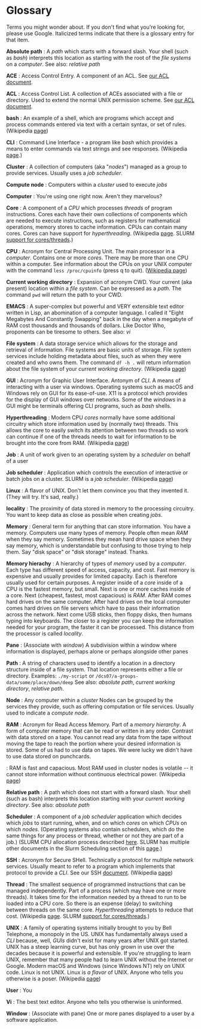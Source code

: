 # Glossary

Terms you might wonder about. If you don't find what you're looking for, please use Google. Italicized terms indicate that there is a glossary entry for that item.

**Absolute path**
: A *path* which starts with a forward slash. Your shell (such as *bash*) interprets this location as starting with the root of the *file systems* on a *computer*. See also: *relative path*

**ACE**
: Access Control Entry. A component of an ACL. See [our ACL document](../files/acl.md).

**ACL**
: Access Control List. A collection of ACEs associated with a file or directory. Used to extend the normal UNIX permission scheme. See [our ACL document](../files/acl.md).

**bash**
: An example of a shell, which are programs which accept and process commands entered via text with a certain syntax, or set of rules. (Wikipedia [page](https://en.wikipedia.org/wiki/Bash_(Unix_shell)))

**CLI**
: Command Line Interface - a program like *bash* which provides a means to enter commands via text strings and see responses. (Wikipedia [page](https://en.wikipedia.org/wiki/Command-line_interface).)

**Cluster**
: A collection of computers (aka "*nodes*") managed as a group to provide services. Usually uses a *job scheduler*.

**Compute node**
: Computers within a *cluster* used to execute *jobs*

**Computer**
: You're using one right now. Aren't they marvelous?

**Core**
: A component of a *CPU* which processes *threads* of program instructions. Cores each have their own collections of components which are needed to execute instructions, such as registers for mathematical operations, memory stores to cache information. CPUs can contain many cores. Cores can have support for *hyperthreading*. (Wikipedia [page](https://en.wikipedia.org/wiki/Multi-core_processor). SLURM [support for cores/threads](https://slurm.schedmd.com/mc_support.html).)

**CPU**
: Acronym for Central Processing Unit. The main processor in a *computer*. Contains one or more *cores*. There may be more than one CPU within a computer. See information about the CPUs on your UNIX computer with the command `less /proc/cpuinfo` (press q to quit). ([Wikipedia page](https://en.wikipedia.org/wiki/Central_processing_unit))

**Current working directory**
: Expansion of acronym CWD. Your current (aka present) location within a *file system*. Can be expressed as a *path*. The command `pwd` will return the path to your CWD.

**EMACS**
: A super-complex but powerful and VERY extensible text editor written in Lisp, an abomination of a computer language. I called it "Eight Megabytes And Constantly Swapping" back in the day when a megabyte of RAM cost thousands and thousands of dollars. Like Doctor Who, proponents can be tiresome to others. See also: *vi*

**File system**
: A data storage service which allows for the storage and retrieval of information. File systems are basic units of storage. File system services include holding metadata about files, such as when they were created and who owns them. The command `df -h .` will return information about the file system of your *current working directory*. (Wikipedia [page](https://en.wikipedia.org/wiki/File_system))

**GUI**
: Acronym for Graphic User Interface. Antonym of *CLI*. A means of interacting with a user via windows. Operating systems such as macOS and Windows rely on GUI for its ease-of-use. X11 is a protocol which provides for the display of GUI windows over networks. Some of the *windows* in a GUI might be terminals offering CLI programs, such as *bash* shells. 

**Hyperthreading**
: Modern CPU *cores* normally have some additional circuitry which store information used by (normally two) threads. This allows the core to easily switch its attention between two threads so work can continue if one of the threads needs to wait for information to be brought into the core from RAM. (Wikipedia [page](https://en.wikipedia.org/wiki/Hyper-threading))

**Job**
: A unit of work given to an operating system by a *scheduler* on behalf of a user

**Job scheduler**
: Application which controls the execution of interactive or batch jobs on a cluster. SLURM is a *job scheduler*. (Wikipedia [page](https://en.wikipedia.org/wiki/Job_scheduler))

**Linux**
: A flavor of UNIX. Don't let them convince you that they invented it. (They will try. It's sad, really.)

**locality**
: The proximity of data stored in memory to the processing circuitry. You want to keep data as close as possible when creating *jobs*.

**Memory**
: General term for anything that can store information. You have a memory. Computers use many types of memory. People often mean *RAM* when they say memory. Sometimes they mean hard drive space when they say memory, which is understandable but confusing to those trying to help them. Say "disk space" or "disk storage" instead. Thanks.

**Memory hierachy**
: A hierarchy of types of *memory* used by a *computer*. Each type has different speed of access, capacity, and cost. Fast memory is expensive and usually provides for limited capacity. Each is therefore usually used for certain purposes. A register inside of a *core* inside of a CPU is the fastest memory, but small. Next is one or more caches inside of a core. Next (cheapest, fastest, most capacious) is *RAM*. After RAM comes hard drives on the same computer. After hard drives on the local computer comes hard drives on file servers which have to pass their information across the network. Next come USB sticks, then floppy disks, then humans typing into keyboards. The closer to a register you can keep the information needed for your program, the faster it can be processed. This distance from the processor is called *locality*.

**Pane**
: (Associate with *window*) A subdivision within a window where information is displayed, perhaps alone or perhaps alongside other panes

**Path**
: A string of characters used to identify a location in a directory structure inside of a file system. That location represents either a file or directory. Examples: `./my-script` or `/dcs07/a-groups-data/some/place/down/deep` See also: *absolute path*, *current working directory*, *relative path*.

**Node**
: Any computer within a *cluster* Nodes can be grouped by the services they provide, such as offering computation or file services. Usually used to indicate a *compute node.*

**RAM**
: Acronym for Read Access Memory. Part of a *memory hierarchy*. A form of computer memory that can be read or written in any order. Contrast with data stored on a tape. You cannot read any data from the tape without moving the tape to reach the portion where your desired information is stored. Some of us had to use data on tapes. We were lucky we didn't have to use data stored on punchcards.

: RAM is fast and capacious. Most RAM used in cluster nodes is volatile -- it cannot store information without continuous electrical power. (Wikipedia [page](https://en.wikipedia.org/wiki/Random-access_memory))

**Relative path**
: A path which does not start with a forward slash. Your shell (such as bash) interprets this location starting with your *current working directory*. See also: *absolute path*

**Scheduler**
: A component of a *job scheduler* application which decides which *jobs* to start running, when, and on which *cores* on which *CPUs* on which *nodes*. (Operating systems also contain schedulers, which do the same things for any process or thread, whether or not they are part of a job.) (SLURM CPU allocation process described [here](https://slurm.schedmd.com/cpu_management.html). SLURM has multiple other documents in the Slurm Scheduling section of this [page](https://slurm.schedmd.com/documentation.html).)

**SSH**
: Acronym for Secure SHell. Technically a protocol for multiple network services. Usually meant to refer to a program which implements that protocol to provide a *CLI*. See our SSH [document](../access/ssh.md). (Wikipedia [page](https://en.wikipedia.org/wiki/Secure_Shell))

**Thread**
: The smallest sequence of programmed instructions that can be managed independently. Part of a process (which may have one or more threads). It takes time for the information needed by a thread to run to be loaded into a CPU core. So there is an expense (delay) to switching between threads on the same core. *Hyperthreading* attempts to reduce that cost. (Wikipedia [page](https://en.wikipedia.org/wiki/Thread_(computing)). SLURM [support for cores/threads](https://slurm.schedmd.com/mc_support.html).)

**UNIX**
: A family of operating systems initially brought to you by Bell Telephone, a monopoly in the US. UNIX has fundamentally always used a *CLI* because, well, *GUIs* didn't exist for many years after UNIX got started. UNIX has a steep learning curve, but has only grown in use over the decades because it is powerful and extensible. If you're struggling to learn UNIX, remember that many people had to learn UNIX without the Internet or Google. Modern macOS and Windows (since Windows NT) rely on UNIX code. Linux is not UNIX. Linux is _a flavor_ of UNIX. Anyone who tells you otherwise is a poser. (Wikipedia [page](https://en.wikipedia.org/wiki/Unix))

**User**
: You

**Vi**
: The best text editor. Anyone who tells you otherwise is uninformed.

**Window**
: (Associate with pane) One or more panes displayed to a user by a software application.
